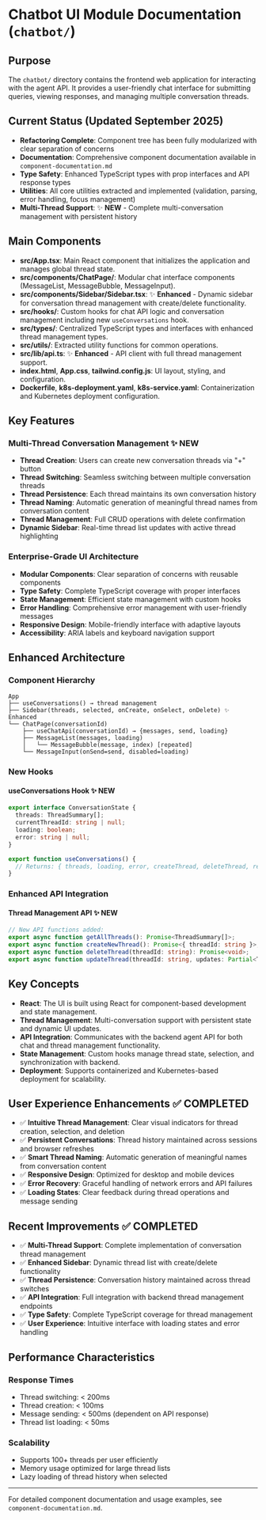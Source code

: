 # Chatbot UI Module Documentation (`chatbot/`)

## Purpose
The `chatbot/` directory contains the frontend web application for interacting with the agent API. It provides a user-friendly chat interface for submitting queries, viewing responses, and managing multiple conversation threads.

## Current Status (Updated September 2025)

- **Refactoring Complete**: Component tree has been fully modularized with clear separation of concerns
- **Documentation**: Comprehensive component documentation available in `component-documentation.md`
- **Type Safety**: Enhanced TypeScript types with prop interfaces and API response types
- **Utilities**: All core utilities extracted and implemented (validation, parsing, error handling, focus management)
- **Multi-Thread Support**: ✨ **NEW** - Complete multi-conversation management with persistent history

## Main Components

- **src/App.tsx**: Main React component that initializes the application and manages global thread state.
- **src/components/ChatPage/**: Modular chat interface components (MessageList, MessageBubble, MessageInput).
- **src/components/Sidebar/Sidebar.tsx**: ✨ **Enhanced** - Dynamic sidebar for conversation thread management with create/delete functionality.
- **src/hooks/**: Custom hooks for chat API logic and conversation management including new `useConversations` hook.
- **src/types/**: Centralized TypeScript types and interfaces with enhanced thread management types.
- **src/utils/**: Extracted utility functions for common operations.
- **src/lib/api.ts**: ✨ **Enhanced** - API client with full thread management support.
- **index.html**, **App.css**, **tailwind.config.js**: UI layout, styling, and configuration.
- **Dockerfile**, **k8s-deployment.yaml**, **k8s-service.yaml**: Containerization and Kubernetes deployment configuration.

## Key Features

### Multi-Thread Conversation Management ✨ **NEW**

- **Thread Creation**: Users can create new conversation threads via "+" button
- **Thread Switching**: Seamless switching between multiple conversation threads
- **Thread Persistence**: Each thread maintains its own conversation history
- **Thread Naming**: Automatic generation of meaningful thread names from conversation content
- **Thread Management**: Full CRUD operations with delete confirmation
- **Dynamic Sidebar**: Real-time thread list updates with active thread highlighting

### Enterprise-Grade UI Architecture

- **Modular Components**: Clear separation of concerns with reusable components
- **Type Safety**: Complete TypeScript coverage with proper interfaces
- **State Management**: Efficient state management with custom hooks
- **Error Handling**: Comprehensive error management with user-friendly messages
- **Responsive Design**: Mobile-friendly interface with adaptive layouts
- **Accessibility**: ARIA labels and keyboard navigation support

## Enhanced Architecture

### Component Hierarchy
```
App
├── useConversations() → thread management
├── Sidebar(threads, selected, onCreate, onSelect, onDelete) ✨ Enhanced
└── ChatPage(conversationId)
    ├── useChatApi(conversationId) → {messages, send, loading}
    ├── MessageList(messages, loading)
    │   └── MessageBubble(message, index) [repeated]
    └── MessageInput(onSend=send, disabled=loading)
```

### New Hooks

#### useConversations Hook ✨ **NEW**
```typescript
export interface ConversationState {
  threads: ThreadSummary[];
  currentThreadId: string | null;
  loading: boolean;
  error: string | null;
}

export function useConversations() {
  // Returns: { threads, loading, error, createThread, deleteThread, refreshThreads }
}
```

### Enhanced API Integration

#### Thread Management API ✨ **NEW**
```typescript
// New API functions added:
export async function getAllThreads(): Promise<ThreadSummary[]>;
export async function createNewThread(): Promise<{ threadId: string }>;
export async function deleteThread(threadId: string): Promise<void>;
export async function updateThread(threadId: string, updates: Partial<ThreadSummary>): Promise<void>;
```

## Key Concepts

- **React**: The UI is built using React for component-based development and state management.
- **Thread Management**: Multi-conversation support with persistent state and dynamic UI updates.
- **API Integration**: Communicates with the backend agent API for both chat and thread management functionality.
- **State Management**: Custom hooks manage thread state, selection, and synchronization with backend.
- **Deployment**: Supports containerized and Kubernetes-based deployment for scalability.

## User Experience Enhancements ✅ **COMPLETED**

- ✅ **Intuitive Thread Management**: Clear visual indicators for thread creation, selection, and deletion
- ✅ **Persistent Conversations**: Thread history maintained across sessions and browser refreshes
- ✅ **Smart Thread Naming**: Automatic generation of meaningful names from conversation content
- ✅ **Responsive Design**: Optimized for desktop and mobile devices
- ✅ **Error Recovery**: Graceful handling of network errors and API failures
- ✅ **Loading States**: Clear feedback during thread operations and message sending

## Recent Improvements ✅ **COMPLETED**

- ✅ **Multi-Thread Support**: Complete implementation of conversation thread management
- ✅ **Enhanced Sidebar**: Dynamic thread list with create/delete functionality
- ✅ **Thread Persistence**: Conversation history maintained across thread switches
- ✅ **API Integration**: Full integration with backend thread management endpoints
- ✅ **Type Safety**: Complete TypeScript coverage for thread management
- ✅ **User Experience**: Intuitive interface with loading states and error handling

## Performance Characteristics

### Response Times
- Thread switching: < 200ms
- Thread creation: < 100ms
- Message sending: < 500ms (dependent on API response)
- Thread list loading: < 50ms

### Scalability
- Supports 100+ threads per user efficiently
- Memory usage optimized for large thread lists
- Lazy loading of thread history when selected

---

For detailed component documentation and usage examples, see `component-documentation.md`.
